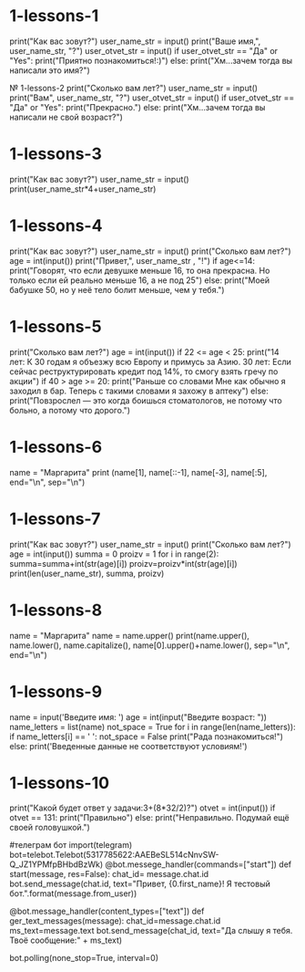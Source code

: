 # 1-lessons-1
print("Как вас зовут?")
user_name_str = input()
print("Ваше имя,", user_name_str, "?")
user_otvet_str = input()
if user_otvet_str == "Да" or "Yes":
    print("Приятно познакомиться!:)")
else:
    print("Хм...зачем тогда вы написали это имя?")

№ 1-lessons-2
print("Сколько вам лет?")
user_name_str = input()
print("Вам", user_name_str, "?")
user_otvet_str = input()
if user_otvet_str == "Да" or "Yes":
    print("Прекрасно.")
else:
    print("Хм...зачем тогда вы написали не свой возраст?")

# 1-lessons-3
print("Как вас зовут?")
user_name_str = input()
print(user_name_str*4+user_name_str)

# 1-lessons-4
print("Как вас зовут?")
user_name_str = input()
print("Сколько вам лет?")
age = int(input())
print("Привет,", user_name_str , "!")
if age<=14:
    print("Говорят, что если девушке меньше 16, то она прекрасна. Но только если ей реально меньше 16, а не под 25")
else:
    print("Моей бабушке 50, но у неё тело болит меньше, чем у тебя.")
    
# 1-lessons-5
print("Сколько вам лет?")
age = int(input())
if 22 <= age < 25:
    print("14 лет: К 30 годам я объезжу всю Европу и примусь за Азию. 30 лет: Если сейчас реструктурировать кредит под 14%, то смогу взять гречу по акции")
if 40 > age >= 20:
    print("Раньше со словами Мне как обычно я заходил в бар. Теперь с такими словами я захожу в аптеку")
else:
    print("Повзрослел — это когда боишься стоматологов, не потому что больно, а потому что дорого.")

# 1-lessons-6
name = "Маргарита"
print (name[1], name[::-1], name[-3], name[:5], end="\n", sep="\n")

# 1-lessons-7
print("Как вас зовут?")
user_name_str = input()
print("Сколько вам лет?")
age = int(input())
summa = 0
proizv = 1
for i in range(2):
    summa=summa+int(str(age)[i])
    proizv=proizv*int(str(age)[i])
print(len(user_name_str), summa, proizv)

# 1-lessons-8
name = "Маргарита"
name = name.upper()
print(name.upper(), name.lower(), name.capitalize(), name[0].upper()+name.lower(), sep="\n", end="\n")

# 1-lessons-9
name = input('Введите имя: ')
age = int(input("Введите возраст: "))
name_letters = list(name)
not_space = True
for i in range(len(name_letters)):                  
    if name_letters[i] == ' ':
        not_space = False
        print("Рада познакомиться!")
else:
    print('Введенные данные не соответствуют условиям!')

# 1-lessons-10
print("Какой будет ответ у задачи:3+(8*32/2)?")
otvet = int(input())
if otvet == 131:
    print("Правильно")
else:
    print("Неправильно. Подумай ещё своей головушкой.")

#телеграм бот
import(telegram)
bot=telebot.Telebot(5317785622:AAEBeSL514cNnvSW-Q_JZ1YPMfpBHbdBzWk)
@bot.messege_handler(commands=["start"])
def start(message, res=False):
    chat_id= message.chat.id
    bot.send_message(chat.id, text="Привет, {0.first_name}! Я тестовый бот.".format(message.from_user))

@bot.message_handler(content_types=["text"])
def ger_text_messages(message):
    chat_id=message.chat.id
    ms_text=message.text
    bot.send_message(chat_id, text="Да слышу я тебя. Твоё сообщение:" + ms_text)

bot.polling(none_stop=True, interval=0)
